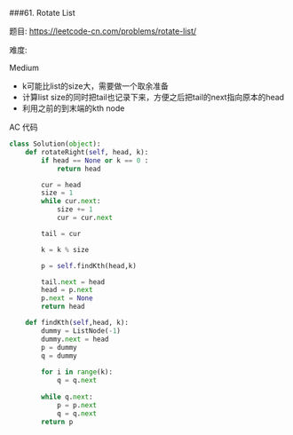 
###61. Rotate List


题目:
<https://leetcode-cn.com/problems/rotate-list/>


难度:

Medium

- k可能比list的size大，需要做一个取余准备
- 计算list size的同时把tail也记录下来，方便之后把tail的next指向原本的head
- 利用之前的到末端的kth node


AC 代码

```python
class Solution(object):
    def rotateRight(self, head, k):
    	if head == None or k == 0 :
    		return head

    	cur = head
    	size = 1
    	while cur.next:
    		size += 1
    		cur = cur.next

    	tail = cur

    	k = k % size

        p = self.findKth(head,k)

        tail.next = head
        head = p.next
        p.next = None
        return head

    def findKth(self,head, k):
        dummy = ListNode(-1)
        dummy.next = head
        p = dummy
        q = dummy
        
        for i in range(k):
            q = q.next
            
        while q.next:
            p = p.next
            q = q.next
        return p
```


